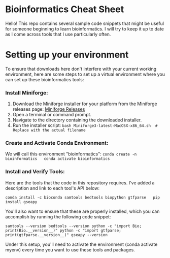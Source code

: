 # Bioinformatics Cheat Sheet

Hello! This repo contains several sample code snippets that might be useful for someone beginning to learn bioinformatics. I will try to keep it up to date as I come across tools that I use particularly often.

# Setting up your environment

To ensure that downloads here don't interfere with your current working environment, here are some steps to set up a virtual environment where you can set up these bioinformatics tools:

### Install Miniforge:  

1. Download the Miniforge installer for your platform from the Miniforge releases page: [Miniforge Releases](https://github.com/conda-forge/miniforge/releases)
2. Open a terminal or command prompt.
3. Navigate to the directory containing the downloaded installer.
4. Run the installer script:
   `bash Miniforge3-latest-MacOSX-x86_64.sh  # Replace with the actual filename`

### Create and Activate Conda Environment:  

We will call this environment "bioinformatics":
`conda create -n bioinformatics  
conda activate bioinformatics`

### Install and Verify Tools:

Here are the tools that the code in this repository requires. I've added a description and link to each tool's API below:

`conda install -c bioconda samtools bedtools biopython gtfparse  
pip install gseapy`

You'll also want to ensure that these are properly installed, which you can accomplish by running the following code snippet:

`samtools --version
bedtools --version
python -c "import Bio; print(Bio.__version__)"
python -c "import gtfparse; print(gtfparse.__version__)"
gseapy --version`

Under this setup, you'll need to activate the environment (conda activate myenv) every time you want to use these tools and packages.
